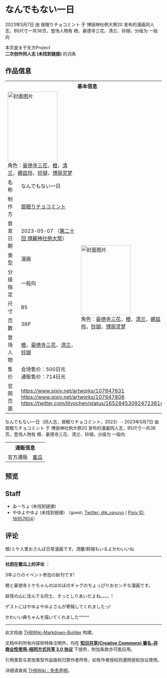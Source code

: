 # なんでもない一日

<!-- source html: G:\repos\THBWiki-Markdown-Builder\THBWikiMarkdown\Temp\main\e\e7\ns0%3A%E3%81%AA%E3%82%93%E3%81%A7%E3%82%82%E3%81%AA%E3%81%84%E4%B8%80%E6%97%A5.html -->

2023年5月7日 由 居眠りチョコミント 于 博丽神社例大祭20 发布的漫画同人志，B5尺寸一共36页，登场人物有 橙、豪德寺三花、清兰、铃瑚，分级为 一般向

本页是关于东方Project  
 **二次创作同人志 (未找到链接)** 的词条
## 作品信息

<table><tbody><tr><th colspan="3">基本信息</th></tr><tr><td class="cover-artwork-mobile" colspan="2"><a href="./文件-なんでもない一日封面.png.md" class="image" title="封面图片"><img alt="封面图片" src="https://upload.thwiki.cc/thumb/4/46/%E3%81%AA%E3%82%93%E3%81%A7%E3%82%82%E3%81%AA%E3%81%84%E4%B8%80%E6%97%A5%E5%B0%81%E9%9D%A2.png/160px-%E3%81%AA%E3%82%93%E3%81%A7%E3%82%82%E3%81%AA%E3%81%84%E4%B8%80%E6%97%A5%E5%B0%81%E9%9D%A2.png" decoding="async" loading="lazy" width="160" height="224" srcset="https://upload.thwiki.cc/thumb/4/46/%E3%81%AA%E3%82%93%E3%81%A7%E3%82%82%E3%81%AA%E3%81%84%E4%B8%80%E6%97%A5%E5%B0%81%E9%9D%A2.png/240px-%E3%81%AA%E3%82%93%E3%81%A7%E3%82%82%E3%81%AA%E3%81%84%E4%B8%80%E6%97%A5%E5%B0%81%E9%9D%A2.png 1.5x, https://upload.thwiki.cc/thumb/4/46/%E3%81%AA%E3%82%93%E3%81%A7%E3%82%82%E3%81%AA%E3%81%84%E4%B8%80%E6%97%A5%E5%B0%81%E9%9D%A2.png/320px-%E3%81%AA%E3%82%93%E3%81%A7%E3%82%82%E3%81%AA%E3%81%84%E4%B8%80%E6%97%A5%E5%B0%81%E9%9D%A2.png 2x" data-file-width="583" data-file-height="816"></a><div class="cover-char">角色：<a href="./豪德寺三花.md" title="豪德寺三花">豪德寺三花</a>，<a href="./橙.md" title="橙">橙</a>，<a href="./清兰.md" title="清兰">清兰</a>，<a href="./娜兹玲.md" title="娜兹玲">娜兹玲</a>，<a href="./铃瑚.md" title="铃瑚">铃瑚</a>，<a href="./博丽灵梦.md" title="博丽灵梦">博丽灵梦</a></div></td>
</tr><tr><td class="label">名称</td><td colspan="2"> なんでもない一日 </td></tr><tr><td class="label">制作方</td><td><a href="./居眠りチョコミント.md" title="居眠りチョコミント">居眠りチョコミント</a></td><td class="cover-artwork" rowspan="8" style="min-width:224px;"><a href="./文件-なんでもない一日封面.png.md" class="image" title="封面图片"><img alt="封面图片" src="https://upload.thwiki.cc/thumb/4/46/%E3%81%AA%E3%82%93%E3%81%A7%E3%82%82%E3%81%AA%E3%81%84%E4%B8%80%E6%97%A5%E5%B0%81%E9%9D%A2.png/160px-%E3%81%AA%E3%82%93%E3%81%A7%E3%82%82%E3%81%AA%E3%81%84%E4%B8%80%E6%97%A5%E5%B0%81%E9%9D%A2.png" decoding="async" loading="lazy" width="160" height="224" srcset="https://upload.thwiki.cc/thumb/4/46/%E3%81%AA%E3%82%93%E3%81%A7%E3%82%82%E3%81%AA%E3%81%84%E4%B8%80%E6%97%A5%E5%B0%81%E9%9D%A2.png/240px-%E3%81%AA%E3%82%93%E3%81%A7%E3%82%82%E3%81%AA%E3%81%84%E4%B8%80%E6%97%A5%E5%B0%81%E9%9D%A2.png 1.5x, https://upload.thwiki.cc/thumb/4/46/%E3%81%AA%E3%82%93%E3%81%A7%E3%82%82%E3%81%AA%E3%81%84%E4%B8%80%E6%97%A5%E5%B0%81%E9%9D%A2.png/320px-%E3%81%AA%E3%82%93%E3%81%A7%E3%82%82%E3%81%AA%E3%81%84%E4%B8%80%E6%97%A5%E5%B0%81%E9%9D%A2.png 2x" data-file-width="583" data-file-height="816"></a><div class="cover-char">角色：<a href="./豪德寺三花.md" title="豪德寺三花">豪德寺三花</a>，<a href="./橙.md" title="橙">橙</a>，<a href="./清兰.md" title="清兰">清兰</a>，<a href="./娜兹玲.md" title="娜兹玲">娜兹玲</a>，<a href="./铃瑚.md" title="铃瑚">铃瑚</a>，<a href="./博丽灵梦.md" title="博丽灵梦">博丽灵梦</a></div></td>
</tr><tr><td class="label">首发日期</td><td>2023-05-07&#160;（<a href="/展会作品列表?e=%E5%8D%9A%E4%B8%BD%E7%A5%9E%E7%A4%BE%E4%BE%8B%E5%A4%A7%E7%A5%AD%2320">第二十回 博麗神社例大祭</a>）</td></tr><tr><td class="label">类型</td><td>漫画</td></tr><tr><td class="label">分级指定</td><td>一般向</td></tr><tr><td class="label">尺寸</td><td>B5</td></tr><tr><td class="label">页数</td><td>36P</td></tr><tr><td class="label">登场人物</td><td><a href="./橙.md" title="橙">橙</a>，<a href="./豪德寺三花.md" title="豪德寺三花">豪德寺三花</a>，<a href="./清兰.md" title="清兰">清兰</a>，<a href="./铃瑚.md" title="铃瑚">铃瑚</a></td></tr><tr><td class="label">售价</td><td>会场售价：500日元<br>通贩售价：714日元</td></tr>
<tr><td class="label">官网页面</td><td colspan="2"><a rel="nofollow" class="external free" href="https://www.pixiv.net/artworks/107647631">https://www.pixiv.net/artworks/107647631</a><br><a rel="nofollow" class="external free" href="https://www.pixiv.net/artworks/107647808">https://www.pixiv.net/artworks/107647808</a><br><a rel="nofollow" class="external free" href="https://twitter.com/Iityochen/status/1652845309247238145">https://twitter.com/Iityochen/status/1652845309247238145</a></td></tr></tbody></table>

なんでもない一日（同人志，居眠りチョコミント，2023） - 2023年5月7日 由 居眠りチョコミント 于 博丽神社例大祭20 发布的漫画同人志，B5尺寸一共36页，登场人物有 橙、豪德寺三花、清兰、铃瑚，分级为 一般向

<table><tbody><tr><th colspan="3">通贩信息</th></tr><tr><td class="label">官方通贩</td><td colspan="2"><a rel="nofollow" class="external text" href="https://www.melonbooks.co.jp/detail/detail.php?product_id=1928521">蜜瓜</a></td></tr></tbody></table>


## 预览
## Staff
- ゐーちょ (未找到链接)
- やゆよやゆよ (未找到链接) （guest; [Twitter: @k_yayuyo](https://twitter.com/k_yayuyo) / [Pixiv ID: 16957604](https://www.pixiv.net/users/16957604)）

## 评论
  
橙/ミケ人里おさんぽ日常漫画です。清蘭/鈴瑚もいるよかわいいね
  

___


  
 **社团在蜜瓜上的评论** ：  

3年ぶりのイベント参加の新刊です!  

橙と豪徳寺ミケちゃんのほのぼのギャグのちょっぴりおセンチな漫画です。  

妖怪の山に住んでる同士、きっとしりあいだよね。。。。!  

  

ゲストにはやゆよやゆよさんが寄稿してくれましたっ!  

かわいい典ちゃんを描いてくれました^^^^^
  


  
  

  





---

此文档由 [THBWiki-Markdown-Builder](https://github.com/Delsin-Yu/THBWiki-Markdown-Builder) 构建。

文档中的所有内容除特殊注明外，均在 [**知识共享(Creative Commons) 署名-非商业性使用-相同方式共享 3.0 协议**](https://creativecommons.org/licenses/by-sa/3.0/deed.zh-hans) 下提供，附加条款亦可能应用。

引用类型与其他类型作品版权归原作者所有，如有作者授权则遵照授权协议使用。

详细请查阅 [THBWiki：免责声明](https://thbwiki.cc/THBWiki:%E5%85%8D%E8%B4%A3%E5%A3%B0%E6%98%8E)。

